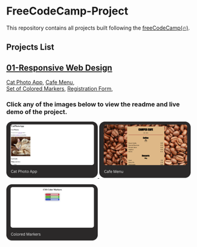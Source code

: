 # FreeCodeCamp-Project

This repository contains all projects built following the [freeCodeCamp(🔥)](https://www.freecodecamp.org/learn).

## Projects List

## [01-Responsive Web Design](https://www.freecodecamp.org/learn/2022/responsive-web-design/)

[Cat Photo App](https://www.freecodecamp.org/learn/2022/responsive-web-design/learn-html-by-building-a-cat-photo-app/step-1), [Cafe Menu](https://www.freecodecamp.org/learn/2022/responsive-web-design/learn-basic-css-by-building-a-cafe-menu/step-1),\
[Set of Colored Markers](https://www.freecodecamp.org/learn/2022/responsive-web-design/learn-css-colors-by-building-a-set-of-colored-markers/step-1), [Registration Form](https://www.freecodecamp.org/learn/2022/responsive-web-design/learn-html-forms-by-building-a-registration-form/step-1),\
[]()

### Click any of the images below to view the readme and live demo of the project.

<p>
  <a href="/01-responsive-web-design/01-cat-photo-app/">
  <img width="48%" src="./assets/images/01-responsive-web-design/01-cat-photo-app.png" alt="cat photo app"/>
  </a>
  <a href="/01-responsive-web-design/02-cafe-menu/">
  <img width="48%" src="./assets/images/01-responsive-web-design/02-cafe-menu.png" alt="cafe menu"/>
  </a>
</p>

<p>
  <a href="/01-responsive-web-design/03-set-of-colored-markers/">
  <img width="48%" src="./assets/images/01-responsive-web-design/03-colored-markers.png" alt="colored markers"/>
  </a>
</p>
